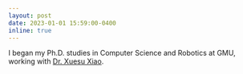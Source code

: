 ```yaml
---
layout: post
date: 2023-01-01 15:59:00-0400
inline: true
---
```


I began my Ph.D. studies in Computer Science and Robotics at GMU, working with [Dr. Xuesu Xiao](https://people.cs.gmu.edu/~xxiao2/).
